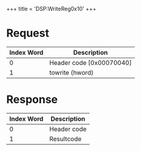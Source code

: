 +++
title = 'DSP:WriteReg0x10'
+++

# Request

| Index Word | Description                |
|------------|----------------------------|
| 0          | Header code \[0x00070040\] |
| 1          | towrite (hword)            |

# Response

| Index Word | Description |
|------------|-------------|
| 0          | Header code |
| 1          | Resultcode  |
